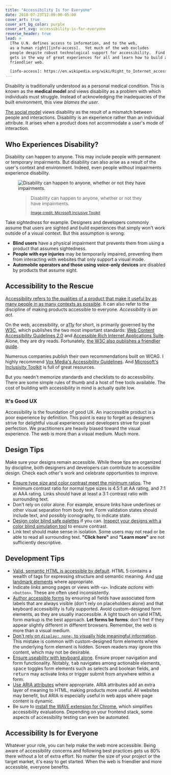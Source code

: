 ```yaml
---
title: "Accessibility Is for Everyone"
date: 2018-07-23T12:00:00-05:00
cover_art: true
cover_art_bg_color: purple
cover_art_svg: accessibility-is-for-everyone
reverse_header: true
lead: >
  [The U.N. defines access to information, and to the web,
  as a human right][info-access].  Yet much of the web excludes
  people despite robust technological support for accessibility.  Find out what
  gets in the way of great experiences for all and learn how to build a
  friendlier web.

  [info-access]: https://en.wikipedia.org/wiki/Right_to_Internet_access
---
```


Disability is traditionally understood as a personal medical condition.  This
is known as the **medical model** and views disability as a problem with
which individuals must struggle.  Instead of acknowledging the
inadequacies of the built environment, this view _blames the user_.

[The social model][social-model] views disability as the result of a mismatch
between people and interactions.  Disability is an experience rather than an
individual attribute.  It arises when a product does not accommodate a user's
mode of interaction.


## Who Experiences Disability?

Disability can happen to anyone.  This may include people with
permanent or temporary impairments.  But disability can also arise as a result
of the user's context and environment.  Indeed, even people without impairments
experience disability.

<figure>
  <img alt="Disability can happen to anyone, whether or not they have impairments." src="/art/disability-examples.svg" />
<figcaption>
  <blockquote>
    <p>Disability can happen to anyone, whether or not they have impairments.</p>
    <small><a href="https://www.microsoft.com/design/">Image credit:  Microsoft Inclusive Toolkit</a></small>
  </blockquote>
</figcaption>
</figure>

[disability-examples-image]: /images/disability-examples.svg
[microsoft-inclusive-toolkit]: https://www.microsoft.com/design/

Take _sightedness_ for example.  Designers and developers commonly assume that
users are sighted and build experiences that simply won't work outside of a
visual context.  But this assumption is wrong:

- **Blind users** have a physical impairment that prevents them from using a
  product that assumes sightedness.
- **People with eye injuries** may be temporarily impaired, preventing them from
  interacting with websites that only support a visual mode.
- **Automobile operators and those using voice-only devices** are disabled by
  products that assume sight.


## Accessibility to the Rescue

[Accessibility refers to the qualities of a product that make it useful by as
many people in as many contexts as possible][mdn-accessibility].  It can also
refer to the discipline of making products accessible to everyone.
_Accessibility is an act_.

On the web, accessibility, or <abbr title="accessibility">a11y</abbr> for short,
is primarily governed by the [W3C][w3c], which publishes the two most important
standards:
[Web Content Accessibility Guidelines 2.0][wcag] and
[Accessible Rich Internet Applications Suite][wai-aria].  Alone, they are dry
reads.  Fortunately,
[the W3C also publishes a friendlier guide][w3c-accessibility-fundementals].

Numerous companies publish their own recommendations built on WCAG.  I highly
recommend [Vox Media's Accessibility Guidelines][vox-a11y].  And [Microsoft's
Inclusivity Toolkit][ms-a11y] is full of great resources.

But you needn't memorize standards and checklists to do accessibility.  There
are some simple rules of thumb and a host of free tools available.  The cost
of building with accessibility in mind is actually quite low.


### It's Good UX

Accessibility is the foundation of good UX.  An inaccessible product is a poor
experience by definition.  This point is easy to forget as designers strive
for delightful visual experiences and developers strive for pixel perfection.
We practitioners are heavily biased toward the visual experience.
The web is more than a visual medium.  Much more.


## Design Tips

Make sure your designs remain accessible.  While these tips are organized by
discipline, both designers and developers can contribute to accessible design.
Check each other's work and celebrate opportunities to improve.

- [Ensure type size and color contrast meet the minimum
  ratios][contrast-checker].  The minimum contrast ratio for normal type sizes
  is 4.5:1 at AA rating, and 7:1 at AAA rating.
  Links should have at least a 3:1 contrast ratio with surrounding text.
- Don't rely on color alone.  For example, ensure links have underlines or
  other visual separation from body text.  Form validation states should include
  text, and possibly iconography, to indicate state.
- [Design color blind safe palettes][color-blind-safety] if you can.
  [Inspect your designs with a color blind simulation
  tool][color-blinding-chrome-extension] to ensure contrast.
- Link text should make sense in isolation.  Some users may not read or be able
  to read all surrounding text.  **"Click here"** and **"Learn more"**
  are not sufficiently descriptive.


## Development Tips

- [Valid, semantic HTML is accessible by default][valid-html].  HTML 5 contains
  a wealth of tags for expressing structure and semantic meaning.
  And [use landmark elements][landmark-html] where appropriate.
- Indicate _links_ among pages or views with `<a>`.  Indicate _actions_ with
  `<button>`.  These are often used inconsistently.
- [Author accessible forms][accessible-forms] by ensuring all fields have
  associated form labels that are always visible (don't rely on placeholders
  alone) and that keyboard accessibility is fully supported. Avoid
  custom-designed form elements, as they are usually inaccessible.  A light
  touch on valid HTML form markup is the best approach.  **Let forms be forms**:
  don't fret if they appear slightly different in different browsers.
  Remember, the web is more than a visual medium.
- [Don't rely on `display: none;` to visually hide
  meaningful information][a11y-visual-hiding].  This mistake is common with
  custom-designed form elements where the underlying form element is hidden.
  Screen readers may ignore this content, which may not be desirable.
- [Ensure useability with keyboard alone][accessible-keyboard].  Ensure proper
  navigation and form functionality.  Notably, <kbd>tab</kbd> navigates among
  actionable elements, <kbd>space</kbd> toggles form elements such as selects
  and boolean fields, and <kbd>return</kbd> may activate links or trigger submit
  from anywhere within a form.
- [Use ARIA attributes][aria-mdn] where appropriate.  ARIA attributes add an
  extra layer of meaning to HTML, making products more useful.  All websites may
  benefit, but ARIA is especially useful in web apps where page content
  is dynamic.
- Be sure to [install the WAVE extension for Chrome][wave-chrome-extension],
  which simplifies accessibility evaluations.  Depending on your frontend stack,
  some aspects of accessibility testing can even be automated.


## Accessibility Is for Everyone

Whatever your role, you can help make the web more accessible.  Being aware of
accessibility concerns and following best practices gets us 80% there without a
lot of extra effort.  No matter the size of your project or the target market,
it's easy to get started.  When the web is friendlier and more accessible,
everyone benefits.


[w3c]:  https://www.w3.org/
[wcag]:  https://www.w3.org/WAI/standards-guidelines/wcag/
[wai-aria]:  https://www.w3.org/WAI/standards-guidelines/aria/
[wai]:  https://www.w3.org/WAI/
[w3c-accessibility-fundementals]:  https://www.w3.org/WAI/fundamentals/accessibility-intro/
[wcag-law]:  https://www.w3.org/WAI/policies/
[mdn-accessibility]:  https://developer.mozilla.org/en-US/docs/Learn/Accessibility/What_is_accessibility
[vox-a11y]:  http://accessibility.voxmedia.com/?_ga=2.37572064.1586203020.1532100782-561699024.1532100782
[ms-a11y]:  https://medium.com/microsoft-design/a-crack-at-the-edges-bfe9fa3db78c
[social-model]:  https://www.scope.org.uk/about-us/our-brand/social-model-of-disability
[contrast-checker]:  https://webaim.org/resources/contrastchecker/
[color-blind-safety]:  https://usabilla.com/blog/how-to-design-for-color-blindness/
[color-blinding-chrome-extension]:  https://chrome.google.com/webstore/detail/colorblinding/dgbgleaofjainknadoffbjkclicbbgaa?hl=en
[valid-html]:  https://validator.w3.org/
[landmark-html]:  https://alistapart.com/column/wai-finding-with-aria-landmark-roles
[accessible-forms]:  https://webaim.org/techniques/forms/
[a11y-visual-hiding]:  https://a11yproject.com/posts/how-to-hide-content/
[accessible-keyboard]:  https://webaim.org/techniques/keyboard/
[aria-mdn]:  https://developer.mozilla.org/en-US/docs/Web/Accessibility/ARIA
[wave-chrome-extension]:  https://chrome.google.com/webstore/detail/wave-evaluation-tool/jbbplnpkjmmeebjpijfedlgcdilocofh?hl=en-US
